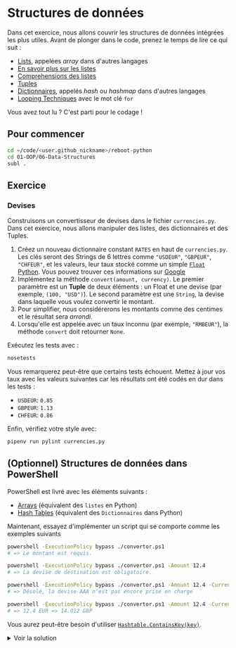 # Structures de données

Dans cet exercice, nous allons couvrir les structures de données intégrées les plus utiles.
Avant de plonger dans le code, prenez le temps de lire ce qui suit :

- [Lists](https://docs.python.org/3.8/tutorial/introduction.html#lists), appelées _array_ dans d'autres langages
- [En savoir plus sur les listes](https://docs.python.org/3.8/tutorial/datastructures.html#more-on-lists)
- [Comprehensions des listes](https://docs.python.org/3.8/tutorial/datastructures.html#list-comprehensions)
- [Tuples](https://docs.python.org/3.8/tutorial/datastructures.html#tuples-and-sequences)
- [Dictionnaires](https://docs.python.org/3.8/tutorial/datastructures.html#dictionaries), appelés _hash_ ou _hashmap_ dans d'autres langages
- [Looping Techniques](https://docs.python.org/3.8/tutorial/datastructures.html#looping-techniques) avec le mot clé `for`

Vous avez tout lu ? C'est parti pour le codage !

## Pour commencer

```bash
cd ~/code/<user.github_nickname>/reboot-python
cd 01-OOP/06-Data-Structures
subl .
```

## Exercice

### Devises

Construisons un convertisseur de devises dans le fichier `currencies.py`. Dans cet exercice, nous allons manipuler des listes, des dictionnaires et des Tuples.

1. Créez un nouveau dictionnaire constant `RATES` en haut de `currencies.py`. Les clés seront des Strings de 6 lettres comme `"USDEUR"`, `"GBPEUR"`, `"CHFEUR"`, et les valeurs, leur taux stocké comme un simple [`Float` Python](https://docs.python.org/3/library/stdtypes.html#numeric-types-int-float-complex). Vous pouvez trouver ces informations sur [Google](https://www.google.com/search?q=USDEUR)
2. Implémentez la méthode `convert(amount, currency)`. Le premier paramètre est un **Tuple** de deux éléments : un Float et une devise (par exemple, `(100, "USD")`). Le second paramètre est une `String`, la devise dans laquelle vous voulez convertir le montant.
3. Pour simplifier, nous considérerons les montants comme des centimes et le résultat sera _arrondi_.
4. Lorsqu'elle est appelée avec un taux inconnu (par exemple, `"RMBEUR"`), la méthode `convert` doit retourner `None`.


Exécutez les tests avec :

```bash
nosetests
```

Vous remarquerez peut-être que certains tests échouent. Mettez à jour vos taux avec les valeurs suivantes car les résultats ont été codés en dur dans les tests :

- `USDEUR`: `0.85`
- `GBPEUR`: `1.13`
- `CHFEUR`: `0.86`

Enfin, vérifiez votre style avec:

```bash
pipenv run pylint currencies.py
```

## (Optionnel) Structures de données dans PowerShell

PowerShell est livré avec les éléments suivants :

- [Arrays](https://docs.microsoft.com/powershell/module/microsoft.powershell.core/about/about_arrays) (équivalent des `listes` en Python)
- [Hash Tables](https://docs.microsoft.com/powershell/module/microsoft.powershell.core/about/about_hash_tables) (équivalent des `Dictionnaires` dans Python)

Maintenant, essayez d'implémenter un script qui se comporte comme les exemples suivants

```bash
powershell -ExecutionPolicy bypass ./convertor.ps1
# => Le montant est requis.

powershell -ExecutionPolicy bypass ./convertor.ps1 -Amount 12.4
# => La devise de destination est obligatoire.

powershell -ExecutionPolicy bypass ./convertor.ps1 -Amount 12.4 -Currency AAA
# => Désolé, la devise AAA n'est pas encore prise en charge

powershell -ExecutionPolicy bypass ./convertor.ps1 -Amount 12.4 -Currency GBP
# => 12.4 EUR => 14.012 GBP
```

Vous aurez peut-être besoin d'utiliser [`Hashtable.ContainsKey(key)`](https://docs.microsoft.com/dotnet/api/system.collections.hashtable.containskey).

<details><summary markdown="span">Voir la solution
</summary>

```powershell
param(
  [double]$Amount = $(throw "Amount is required."),
  [string]$Currency = $(throw "Destination currency is required.")
)

$rates = @{
  USDEUR = 0.85;
  GBPEUR = 1.13;
  CHFEUR = 0.86
}

$key = $Currency + "EUR"

if ($rates.ContainsKey($key)) {
  $result = ($Amount * $rates[$key])
  Write-Output "$Amount EUR => $result $Currency"
} else {
  Write-Error "Sorry, currency $Currency is not yet supported"
}
```

</details>
